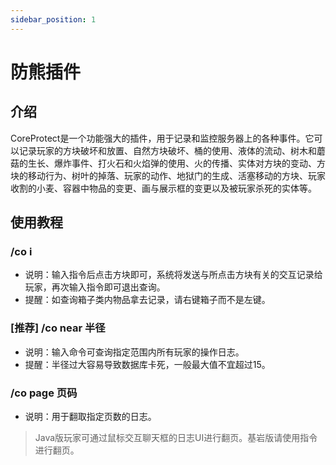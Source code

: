 ```yaml
---
sidebar_position: 1
---
```


# 防熊插件

## 介绍

CoreProtect是一个功能强大的插件，用于记录和监控服务器上的各种事件。它可以记录玩家的方块破坏和放置、自然方块破坏、桶的使用、液体的流动、树木和蘑菇的生长、爆炸事件、打火石和火焰弹的使用、火的传播、实体对方块的变动、方块的移动行为、树叶的掉落、玩家的动作、地狱门的生成、活塞移动的方块、玩家收割的小麦、容器中物品的变更、画与展示框的变更以及被玩家杀死的实体等。

## 使用教程

### /co i

- 说明：输入指令后点击方块即可，系统将发送与所点击方块有关的交互记录给玩家，再次输入指令即可退出查询。
- 提醒：如查询箱子类内物品拿去记录，请右键箱子而不是左键。

### [推荐] /co near 半径

- 说明：输入命令可查询指定范围内所有玩家的操作日志。
- 提醒：半径过大容易导致数据库卡死，一般最大值不宜超过15。

### /co page 页码

- 说明：用于翻取指定页数的日志。

> Java版玩家可通过鼠标交互聊天框的日志UI进行翻页。基岩版请使用指令进行翻页。
